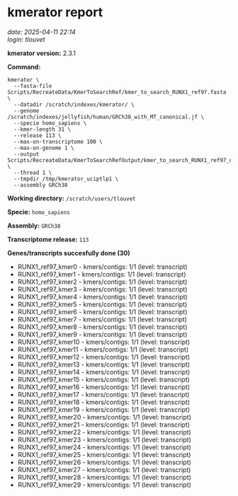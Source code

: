 # kmerator report
*date: 2025-04-11 22:14*  
*login: tlouvet*

**kmerator version:** 2.3.1

**Command:**

```
kmerator \
  --fasta-file Scripts/RecreateData/KmerToSearchRef/kmer_to_search_RUNX1_ref97.fasta \
  --datadir /scratch/indexes/kmerator/ \
  --genome /scratch/indexes/jellyfish/human/GRCh38_with_MT_canonical.jf \
  --specie homo_sapiens \
  --kmer-length 31 \
  --release 113 \
  --max-on-transcriptome 100 \
  --max-on-genome 1 \
  --output Scripts/RecreateData/KmerToSearchRefOutput/kmer_to_search_RUNX1_ref97_output \
  --thread 1 \
  --tmpdir /tmp/kmerator_uciptlp1 \
  --assembly GRCh38
```

**Working directory:** `/scratch/users/tlouvet`

**Specie:** `homo_sapiens`

**Assembly:** `GRCh38`

**Transcriptome release:** `113`

**Genes/transcripts succesfully done (30)**

- RUNX1_ref97_kmer0 - kmers/contigs: 1/1 (level: transcript)
- RUNX1_ref97_kmer1 - kmers/contigs: 1/1 (level: transcript)
- RUNX1_ref97_kmer2 - kmers/contigs: 1/1 (level: transcript)
- RUNX1_ref97_kmer3 - kmers/contigs: 1/1 (level: transcript)
- RUNX1_ref97_kmer4 - kmers/contigs: 1/1 (level: transcript)
- RUNX1_ref97_kmer5 - kmers/contigs: 1/1 (level: transcript)
- RUNX1_ref97_kmer6 - kmers/contigs: 1/1 (level: transcript)
- RUNX1_ref97_kmer7 - kmers/contigs: 1/1 (level: transcript)
- RUNX1_ref97_kmer8 - kmers/contigs: 1/1 (level: transcript)
- RUNX1_ref97_kmer9 - kmers/contigs: 1/1 (level: transcript)
- RUNX1_ref97_kmer10 - kmers/contigs: 1/1 (level: transcript)
- RUNX1_ref97_kmer11 - kmers/contigs: 1/1 (level: transcript)
- RUNX1_ref97_kmer12 - kmers/contigs: 1/1 (level: transcript)
- RUNX1_ref97_kmer13 - kmers/contigs: 1/1 (level: transcript)
- RUNX1_ref97_kmer14 - kmers/contigs: 1/1 (level: transcript)
- RUNX1_ref97_kmer15 - kmers/contigs: 1/1 (level: transcript)
- RUNX1_ref97_kmer16 - kmers/contigs: 1/1 (level: transcript)
- RUNX1_ref97_kmer17 - kmers/contigs: 1/1 (level: transcript)
- RUNX1_ref97_kmer18 - kmers/contigs: 1/1 (level: transcript)
- RUNX1_ref97_kmer19 - kmers/contigs: 1/1 (level: transcript)
- RUNX1_ref97_kmer20 - kmers/contigs: 1/1 (level: transcript)
- RUNX1_ref97_kmer21 - kmers/contigs: 1/1 (level: transcript)
- RUNX1_ref97_kmer22 - kmers/contigs: 1/1 (level: transcript)
- RUNX1_ref97_kmer23 - kmers/contigs: 1/1 (level: transcript)
- RUNX1_ref97_kmer24 - kmers/contigs: 1/1 (level: transcript)
- RUNX1_ref97_kmer25 - kmers/contigs: 1/1 (level: transcript)
- RUNX1_ref97_kmer26 - kmers/contigs: 1/1 (level: transcript)
- RUNX1_ref97_kmer27 - kmers/contigs: 1/1 (level: transcript)
- RUNX1_ref97_kmer28 - kmers/contigs: 1/1 (level: transcript)
- RUNX1_ref97_kmer29 - kmers/contigs: 1/1 (level: transcript)
